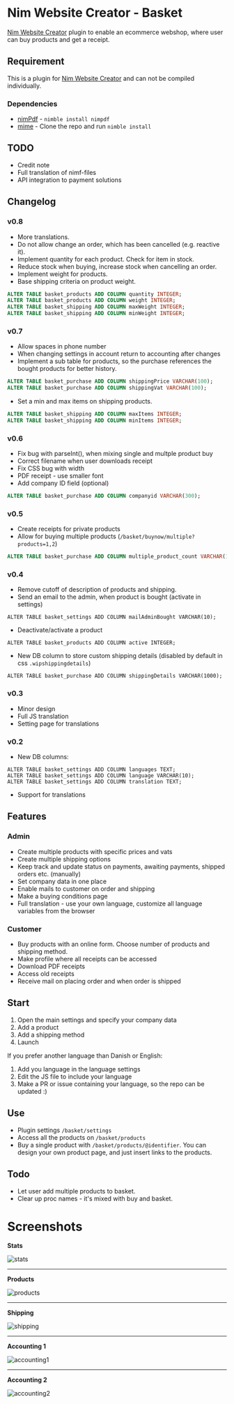 # Nim Website Creator - Basket
[Nim Website Creator](https://github.com/ThomasTJdev/nim_websitecreator) plugin to enable an ecommerce webshop, where user can buy products and get a receipt.

## Requirement
This is a plugin for [Nim Website Creator](https://github.com/ThomasTJdev/nim_websitecreator) and can not be compiled individually.

### Dependencies

* [nimPdf](https://github.com/jangko/nimpdf) - `nimble install nimpdf`
* [mime](https://github.com/enthus1ast/nimMime) - Clone the repo and run `nimble install`


## TODO
* Credit note
* Full translation of nimf-files
* API integration to payment solutions


## Changelog
### v0.8
* More translations.
* Do not allow change an order, which has been cancelled (e.g. reactive it).
* Implement quantity for each product. Check for item in stock.
* Reduce stock when buying, increase stock when cancelling an order.
* Implement weight for products.
* Base shipping criteria on product weight.
```sql
ALTER TABLE basket_products ADD COLUMN quantity INTEGER;
ALTER TABLE basket_products ADD COLUMN weight INTEGER;
ALTER TABLE basket_shipping ADD COLUMN maxWeight INTEGER;
ALTER TABLE basket_shipping ADD COLUMN minWeight INTEGER;
```


### v0.7
* Allow spaces in phone number
* When changing settings in account return to accounting after changes
* Implement a sub table for products, so the purchase references the bought products for better history.
```sql
ALTER TABLE basket_purchase ADD COLUMN shippingPrice VARCHAR(100);
ALTER TABLE basket_purchase ADD COLUMN shippingVat VARCHAR(100);
```
* Set a min and max items on shipping products.
```sql
ALTER TABLE basket_shipping ADD COLUMN maxItems INTEGER;
ALTER TABLE basket_shipping ADD COLUMN minItems INTEGER;
```

### v0.6
* Fix bug with parseInt(), when mixing single and multple product buy
* Correct filename when user downloads receipt
* Fix CSS bug with width
* PDF receipt - use smaller font
* Add company ID field (optional)
```sql
ALTER TABLE basket_purchase ADD COLUMN companyid VARCHAR(300);
```


### v0.5
* Create receipts for private products
* Allow for buying multiple products (`/basket/buynow/multiple?products=1,2`)

```sql
ALTER TABLE basket_purchase ADD COLUMN multiple_product_count VARCHAR(100);
```


### v0.4
* Remove cutoff of description of products and shipping.
* Send an email to the admin, when product is bought (activate in settings)
```
ALTER TABLE basket_settings ADD COLUMN mailAdminBought VARCHAR(10);
```
* Deactivate/activate a product
```
ALTER TABLE basket_products ADD COLUMN active INTEGER;
```
* New DB column to store custom shipping details (disabled by default in css `.wipshippingdetails`)
```
ALTER TABLE basket_purchase ADD COLUMN shippingDetails VARCHAR(1000);
```

### v0.3
* Minor design
* Full JS translation
* Setting page for translations

### v0.2
* New DB columns:
```
ALTER TABLE basket_settings ADD COLUMN languages TEXT;
ALTER TABLE basket_settings ADD COLUMN language VARCHAR(10);
ALTER TABLE basket_settings ADD COLUMN translation TEXT;
```
* Support for translations

## Features

### Admin

* Create multiple products with specific prices and vats
* Create multiple shipping options
* Keep track and update status on payments, awaiting payments, shipped orders etc. (manually)
* Set company data in one place
* Enable mails to customer on order and shipping
* Make a buying conditions page
* Full translation - use your own language, customize all language variables from the browser

### Customer

* Buy products with an online form. Choose number of products and shipping method.
* Make profile where all receipts can be accessed
* Download PDF receipts
* Access old receipts
* Receive mail on placing order and when order is shipped

## Start

1) Open the main settings and specify your company data
2) Add a product
3) Add a shipping method
4) Launch

If you prefer another language than Danish or English:
1) Add you language in the language settings
2) Edit the JS file to include your language
3) Make a PR or issue containing your language, so the repo can be updated :)

## Use

* Plugin settings `/basket/settings`
* Access all the products on `/basket/products`
* Buy a single product with `/basket/products/@identifier`. You can design your own product page, and just insert links to the products.

## Todo

* Let user add multiple products to basket.
* Clear up proc names - it's mixed with buy and basket.

# Screenshots

**Stats**

![stats](screenshots/stats.png)

___

**Products**

![products](screenshots/products.png)

___

**Shipping**

![shipping](screenshots/shipping.png)

___

**Accounting 1**

![accounting1](screenshots/accounting1.png)

___

**Accounting 2**

![accounting2](screenshots/accounting2.png)